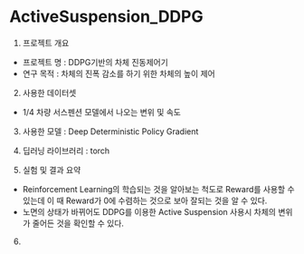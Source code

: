 # ActiveSuspension_DDPG

1. 프로젝트 개요
  - 프로젝트 명 : DDPG기반의 차체 진동제어기
  - 연구 목적 : 차체의 진폭 감소를 하기 위한 차체의 높이 제어

2. 사용한 데이터셋
  - 1/4 차량 서스펜션 모델에서 나오는 변위 및 속도
  
3. 사용한 모델 : Deep Deterministic Policy Gradient

4. 딥러닝 라이브러리 : torch

5. 실험 및 결과 요약
  - Reinforcement Learning의 학습되는 것을 알아보는 척도로 Reward를 사용할 수 있는데 이 때 Reward가 0에 수렴하는 것으로 보아 
    잘되는 것을 알 수 있다. 
  - 노면의 상태가 바뀌어도 DDPG를 이용한 Active Suspension 사용시 차체의 변위가 줄어든 것을 확인할 수 있다.

6. 
